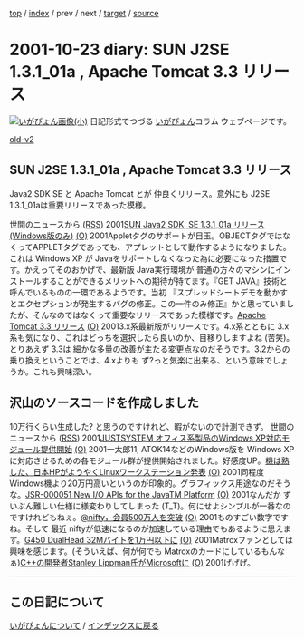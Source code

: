 [top](https://igapyon.github.io/diary/) 
 / [index](https://igapyon.github.io/diary/2001/index.html) 
 / prev 
 / next 
 / [target](https://igapyon.github.io/diary/2001/ig011023.html) 
 / [source](https://github.com/igapyon/diary/blob/gh-pages/2001/ig011023.html.src.md) 

2001-10-23 diary: SUN J2SE 1.3.1_01a , Apache Tomcat 3.3 リリース
=====================================================================================================
[![いがぴょん画像(小)](https://igapyon.github.io/diary/images/iga200306s.jpg "いがぴょん")](https://igapyon.github.io/diary/memo/memoigapyon.html) 日記形式でつづる [いがぴょん](https://igapyon.github.io/diary/memo/memoigapyon.html)コラム ウェブページです。

[old-v2](ig011023-orig.html)

## SUN J2SE 1.3.1_01a , Apache Tomcat 3.3 リリース

Java2 SDK SE と Apache Tomcat とが 仲良くリリース。意外にも J2SE 1.3.1_01aは重要リリースであった模様。




 


世間のニュースから ([RSS](ig011023-release.xml)) 2001[SUN Java2 SDK, SE 1.3.1_01a リリース (Windows版のみ)](http://java.sun.com/j2se/1.3.1/) [(O)](http://java.sun.com/j2se/1.3.1/) 2001Appletタグのサポートが目玉。OBJECTタグではなくってAPPLETタグであっても、アプレットとして動作するようになりました。これは Windows XP が Javaをサポートしなくなった為に必要になった措置です。かえってそのおかげで、最新版 Java実行環境が 普通の方々のマシンにインストールすることができるメリットへの期待が持てます。『GET JAVA』技術と呼んでいるものの一環であるようです。当初 『スプレッドシートデモを動かすとエクセプションが発生するバグの修正。この一件のみ修正』かと思っていましたが、そんなのではなくって重要なリリースであった模様です。[Apache Tomcat 3.3 リリース](http://jakarta.apache.org/tomcat/) [(O)](http://jakarta.apache.org/tomcat/) 20013.x系最新版がリリースです。4.x系とともに 3.x系も気になり、これはどっちを選択したら良いのか、目移りしますよね (苦笑)。とりあえず 3.3は 細かな多量の改善が主たる変更点なのだそうです。3.2からの乗り換えということでは、4.xよりも ず?っと気楽に出来る、という意味でしょうか。これも興味深い。

## 沢山のソースコードを作成しました


10万行くらい生成した? と思うのですけれど、暇がないので計測できず。
世間のニュースから ([RSS](ig011023-news.xml)) 2001[JUSTSYSTEM オフィス系製品のWindows XP対応モジュール提供開始](http://www.justsystem.co.jp/download/index.html) [(O)](http://www.justsystem.co.jp/download/index.html) 2001一太郎11, ATOK14などのWindows版を Windows XPに対応させるための各モジュール群が提供開始されました。好感度UP。[機は熟した、日本HPがようやくLinuxワークステーション発表](http://biztech.nikkeibp.co.jp/wcs/show/leaf?CID=onair/biztech/comp/149621) [(O)](http://biztech.nikkeibp.co.jp/wcs/show/leaf?CID=onair/biztech/comp/149621) 2001同程度Windows機より20万円高いというのが印象的。グラフィックス用途なのだそうな。[JSR-000051 New I/O APIs for the JavaTM Platform](http://jcp.org/aboutJava/communityprocess/review/jsr051/) [(O)](http://jcp.org/aboutJava/communityprocess/review/jsr051/) 2001なんだか ずいぶん難しい仕様に様変わりしてしまった (T_T)。何にせよシンプルが一番なのですけれどもねぇ。[@nifty，会員500万人を突破](http://www.zdnet.co.jp/news/bursts/0110/22/nifty.html) [(O)](http://www.zdnet.co.jp/news/bursts/0110/22/nifty.html) 2001ものすごい数字ですね。そして 最近 niftyが低速になるのが加速している理由でもあるように思えます。[G450 DualHead 32Mバイトを1万円以下に](http://www.zdnet.co.jp/news/bursts/0110/22/infomagic.html) [(O)](http://www.zdnet.co.jp/news/bursts/0110/22/infomagic.html) 2001Matroxファンとしては 興味を感じます。(そういえば、何が何でも Matroxのカードにしているもんなぁ)[C++の開発者Stanley Lippman氏がMicrosoftに](http://www.zdnet.co.jp/news/0110/23/b_1022_08.html) [(O)](http://www.zdnet.co.jp/news/0110/23/b_1022_08.html) 2001げげげ。


----------------------------------------------------------------------------------------------------

## この日記について
[いがぴょんについて](https://igapyon.github.io/diary/memo/memoigapyon.html) / [インデックスに戻る](https://igapyon.github.io/diary/idxall.html)
